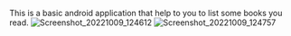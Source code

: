 This is a basic android application that help to you to list some books you read.
![Screenshot_20221009_124612](https://user-images.githubusercontent.com/111346774/194750206-566af2db-2ace-4312-9cb3-49cd89ed44f2.png)
![Screenshot_20221009_124757](https://user-images.githubusercontent.com/111346774/194750213-47a28223-071f-4345-bf3d-3e6371779a47.png)
